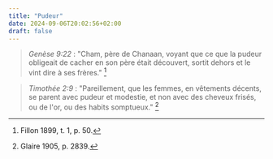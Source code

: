 ```yaml
---
title: "Pudeur"
date: 2024-09-06T20:02:56+02:00
draft: false
---
```



> *Genèse 9:22* : "Cham, père de Chanaan, voyant que ce que la pudeur obligeait de cacher en son père était découvert, sortit dehors et le vint dire à ses frères." [^1]

[^1]: Fillon 1899, t. 1, p. 50.

> *Timothée 2:9* : "Pareillement, que les femmes, en vêtements décents, se parent avec pudeur et modestie, et non avec des cheveux frisés, ou de l'or, ou des habits somptueux." [^2]

[^2]: Glaire 1905, p. 2839.


